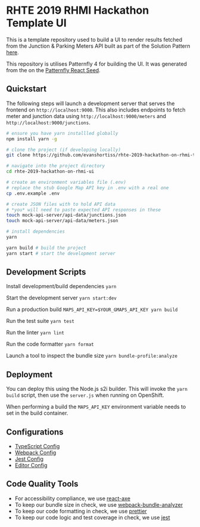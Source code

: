 # RHTE 2019 RHMI Hackathon Template UI

This is a template repository used to build a UI to render results fetched from
the Junction & Parking Meters API built as part of the Solution Pattern
[here](https://github.com/evanshortiss/rhte-2019-hackathon-on-rhmi).

This repository is utilises Patternfly 4 for building the UI. It was generated
from the  on the [Patternfly React Seed](https://github.com/patternfly/patternfly-react-seed).

## Quickstart

The following steps will launch a development server that serves the frontend
on `http://localhost:9000`. This also includes endpoints to fetch meter and
junction data using `http://localhost:9000/meters` and
`http://localhost:9000/junctions`.

```bash
# ensure you have yarn installled globally
npm install yarn -g

# clone the project (if developing locally)
git clone https://github.com/evanshortiss/rhte-2019-hackathon-on-rhmi-template-ui

# navigate into the project directory
cd rhte-2019-hackathon-on-rhmi-ui

# create an environment variables file (.env)
# replace the stub Google Map API key in .env with a real one
cp .env.example .env

# create JSON files with to hold API data
# *you* will need to paste expected API responses in these
touch mock-api-server/api-data/junctions.json
touch mock-api-server/api-data/meters.json

# install dependencies
yarn

yarn build # build the project
yarn start # start the development server
```

## Development Scripts

Install development/build dependencies
`yarn`

Start the development server
`yarn start:dev`

Run a production build
`MAPS_API_KEY=$YOUR_GMAPS_API_KEY yarn build`

Run the test suite
`yarn test`

Run the linter
`yarn lint`

Run the code formatter
`yarn format`

Launch a tool to inspect the bundle size
`yarn bundle-profile:analyze`

## Deployment

You can deploy this using the Node.js s2i builder. This will invoke the
`yarn build` script, then use the `server.js` when running on OpenShift.

When performing a build the `MAPS_API_KEY` environment variable needs to
set in the build container.

## Configurations
* [TypeScript Config](./tsconfig.json)
* [Webpack Config](./webpack.common.js)
* [Jest Config](./jest.config.js)
* [Editor Config](./.editorconfig)

## Code Quality Tools
* For accessibility compliance, we use [react-axe](https://github.com/dequelabs/react-axe)
* To keep our bundle size in check, we use [webpack-bundle-analyzer](https://github.com/webpack-contrib/webpack-bundle-analyzer)
* To keep our code formatting in check, we use [prettier](https://github.com/prettier/prettier)
* To keep our code logic and test coverage in check, we use [jest](https://github.com/facebook/jest)
